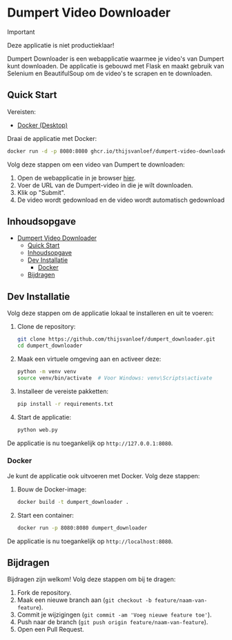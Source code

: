 # Dumpert Video Downloader

> [!IMPORTANT]  
> Deze applicatie is niet productieklaar!

Dumpert Downloader is een webapplicatie waarmee je video's van Dumpert kunt downloaden. De applicatie is gebouwd met Flask en maakt gebruik van Selenium en BeautifulSoup om de video's te scrapen en te downloaden.

## Quick Start

Vereisten:

- [Docker (Desktop)](https://docs.docker.com/get-started/get-docker/)

Draai de applicatie met Docker:

```bash
docker run -d -p 8080:8080 ghcr.io/thijsvanloef/dumpert-video-downloader:latest
```

Volg deze stappen om een video van Dumpert te downloaden:

1. Open de webapplicatie in je browser [hier](http://localhost:8080).
2. Voer de URL van de Dumpert-video in die je wilt downloaden.
3. Klik op "Submit".
4. De video wordt gedownload en de video wordt automatisch gedownload

## Inhoudsopgave

- [Dumpert Video Downloader](#dumpert-video-downloader)
  - [Quick Start](#quick-start)
  - [Inhoudsopgave](#inhoudsopgave)
  - [Dev Installatie](#dev-installatie)
    - [Docker](#docker)
  - [Bijdragen](#bijdragen)

## Dev Installatie

Volg deze stappen om de applicatie lokaal te installeren en uit te voeren:

1. Clone de repository:

    ```sh
    git clone https://github.com/thijsvanloef/dumpert_downloader.git
    cd dumpert_downloader
    ```

2. Maak een virtuele omgeving aan en activeer deze:

    ```sh
    python -m venv venv
    source venv/bin/activate  # Voor Windows: venv\Scripts\activate
    ```

3. Installeer de vereiste pakketten:

    ```sh
    pip install -r requirements.txt
    ```

4. Start de applicatie:

    ```sh
    python web.py
    ```

De applicatie is nu toegankelijk op `http://127.0.0.1:8080`.

### Docker

Je kunt de applicatie ook uitvoeren met Docker. Volg deze stappen:

1. Bouw de Docker-image:

    ```sh
    docker build -t dumpert_downloader .
    ```

2. Start een container:

    ```sh
    docker run -p 8080:8080 dumpert_downloader
    ```

De applicatie is nu toegankelijk op `http://localhost:8080`.

## Bijdragen

Bijdragen zijn welkom! Volg deze stappen om bij te dragen:

1. Fork de repository.
2. Maak een nieuwe branch aan (`git checkout -b feature/naam-van-feature`).
3. Commit je wijzigingen (`git commit -am 'Voeg nieuwe feature toe'`).
4. Push naar de branch (`git push origin feature/naam-van-feature`).
5. Open een Pull Request.
